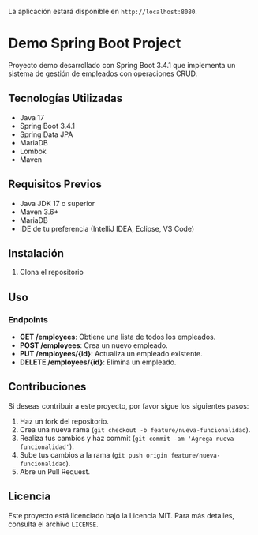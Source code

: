 La aplicación estará disponible en `http://localhost:8080`.

# Demo Spring Boot Project

Proyecto demo desarrollado con Spring Boot 3.4.1 que implementa un sistema de gestión de empleados con operaciones CRUD.

## Tecnologías Utilizadas

- Java 17
- Spring Boot 3.4.1
- Spring Data JPA
- MariaDB
- Lombok
- Maven

## Requisitos Previos

- Java JDK 17 o superior
- Maven 3.6+
- MariaDB
- IDE de tu preferencia (IntelliJ IDEA, Eclipse, VS Code)

## Instalación

1. Clona el repositorio

## Uso

### Endpoints

- **GET /employees**: Obtiene una lista de todos los empleados.
- **POST /employees**: Crea un nuevo empleado.
- **PUT /employees/{id}**: Actualiza un empleado existente.
- **DELETE /employees/{id}**: Elimina un empleado.

## Contribuciones

Si deseas contribuir a este proyecto, por favor sigue los siguientes pasos:

1. Haz un fork del repositorio.
2. Crea una nueva rama (`git checkout -b feature/nueva-funcionalidad`).
3. Realiza tus cambios y haz commit (`git commit -am 'Agrega nueva funcionalidad'`).
4. Sube tus cambios a la rama (`git push origin feature/nueva-funcionalidad`).
5. Abre un Pull Request.

## Licencia

Este proyecto está licenciado bajo la Licencia MIT. Para más detalles, consulta el archivo `LICENSE`.
